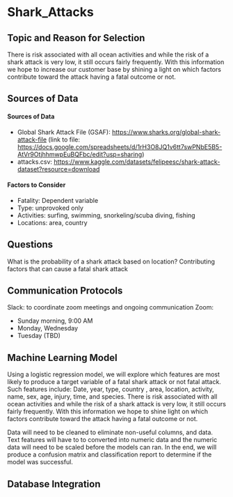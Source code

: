 # Shark_Attacks

## Topic and Reason for Selection
There is risk associated with all ocean activities and while the risk of a shark attack is very low, it still occurs fairly frequently.  With this information we hope to increase our customer base by shining a light on which factors contribute toward the attack having a fatal outcome or not. 



## Sources of Data
#### Sources of Data
- Global Shark Attack File (GSAF): https://www.sharks.org/global-shark-attack-file (link to file: https://docs.google.com/spreadsheets/d/1rH3O8JQ1v6tt7swPNbE5B5-AtVr9OtjhhmwpEuBQFbc/edit?usp=sharing)
- attacks.csv: https://www.kaggle.com/datasets/felipeesc/shark-attack-dataset?resource=download

#### Factors to Consider
- Fatality: Dependent variable
- Type: unprovoked only
- Activities: surfing, swimming, snorkeling/scuba diving, fishing
- Locations: area, country

## Questions
What is the probability of a shark attack based on location?
Contributing factors that can cause a fatal shark attack

## Communication Protocols
Slack: to coordinate zoom meetings and ongoing communication
Zoom: 
  - Sunday morning, 9:00 AM
  - Monday, Wednesday
  - Tuesday (TBD)

## Machine Learning Model
Using a logistic regression model, we will explore which features are most likely to produce a target variable of a fatal shark attack or not fatal attack. Such features include: Date, year, type, country , area, location, activity, name, sex, age, injury, time, and species.  There is risk associated with all ocean activities and while the risk of a shark attack is very low, it still occurs fairly frequently.  With this information we hope to shine light on which factors contribute toward the attack having a fatal outcome or not. 

Data will need to be cleaned to eliminate non-useful columns, and data. Text features will have to to converted into numeric data and the numeric data will need to be scaled before the models can ran. In the end, we will produce a confusion matrix and classification report to determine if the model was successful.

## Database Integration

